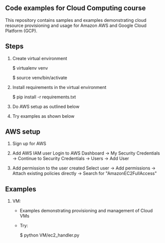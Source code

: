 Code examples for Cloud Computing course
-----------------------------------------

This repository contains samples and examples demonstrating cloud resource provisioning and usage
for Amazon AWS and Google Cloud Platform (GCP).

Steps
------

1) Create virtual environment

   $ virtualenv venv

   $ source venv/bin/activate

2) Install requirements in the virtual environment

   $ pip install -r requirements.txt

3) Do AWS setup as outlined below

4) Try examples as shown below


AWS setup
-----------

1) Sign up for AWS

2) Add AWS IAM user
   Login to AWS Dashboard -> My Security Credentials -> Continue to Security Credentials -> Users -> Add User

3) Add permission to the user created
   Select user -> Add permissions -> Attach existing policies directly -> Search for "AmazonEC2FullAccess"


Examples
---------
1) VM: 
   - Examples demonstrating provisioning and management of Cloud VMs
   - Try:

     $ python VM/ec2_handler.py







